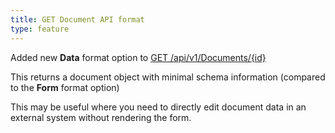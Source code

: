 ```yaml
---
title: GET Document API format
type: feature
---
```


Added new **Data** format option to [GET /api/v1/Documents/{id}](https://formsbyair.com/swagger/ui/index#/Documents/Documents_GetDocument)

This returns a document object with minimal schema information (compared to the **Form** format option)

This may be useful where you need to directly edit document data in an external system without rendering the form.